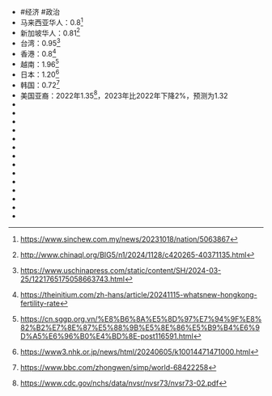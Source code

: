 - #经济 #政治
- 马来西亚华人：0.8[^1]
- 新加坡华人：0.81[^2]
- 台湾：0.95[^3]
- 香港：0.8[^4]
- 越南：1.96[^5]
- 日本：1.20[^6]
- 韩国：0.72[^7]
- 美国亚裔：2022年1.35[^8]，2023年比2022年下降2%，预测为1.32
- [^1]:https://www.sinchew.com.my/news/20231018/nation/5063867
- [^2]:http://www.chinaql.org/BIG5/n1/2024/1128/c420265-40371135.html
- [^3]:https://www.uschinapress.com/static/content/SH/2024-03-25/1221765175058663743.html
- [^4]:https://theinitium.com/zh-hans/article/20241115-whatsnew-hongkong-fertility-rate
- [^5]:https://cn.sggp.org.vn/%E8%B6%8A%E5%8D%97%E7%94%9F%E8%82%B2%E7%8E%87%E5%88%9B%E5%8E%86%E5%B9%B4%E6%9D%A5%E6%96%B0%E4%BD%8E-post116591.html
- [^6]:https://www3.nhk.or.jp/news/html/20240605/k10014471471000.html
- [^7]:https://www.bbc.com/zhongwen/simp/world-68422258
- [^8]:https://www.cdc.gov/nchs/data/nvsr/nvsr73/nvsr73-02.pdf
-
-
-
-
-
-